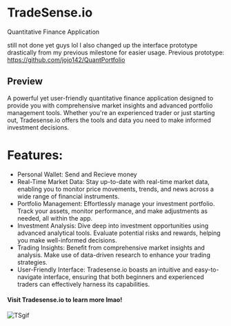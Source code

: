 # TradeSense.io
Quantitative Finance Application

still not done yet guys lol 
I also changed up the interface prototype drastically from my previous milestone for easier usage.
Previous prototype: https://github.com/jojo142/QuantPortfolio

## Preview
A powerful yet user-friendly quantitative finance application designed to provide you with comprehensive market insights and advanced portfolio management tools. Whether you're an experienced trader or just starting out, Tradesense.io offers the tools and data you need to make informed investment decisions.

# Features:
- Personal Wallet: Send and Recieve money
- Real-Time Market Data: Stay up-to-date with real-time market data, enabling you to monitor price movements, trends, and news across a wide range of financial instruments.
- Portfolio Management: Effortlessly manage your investment portfolio. Track your assets, monitor performance, and make adjustments as needed, all within the app.
- Investment Analysis: Dive deep into investment opportunities using advanced analytical tools. Evaluate potential risks and rewards, helping you make well-informed decisions.
- Trading Insights: Benefit from comprehensive market insights and analysis. Make use of data-driven research to enhance your trading strategies.
- User-Friendly Interface: Tradesense.io boasts an intuitive and easy-to-navigate interface, ensuring that both beginners and experienced traders can effectively harness its capabilities.


#### Visit Tradesense.io to learn more lmao!

![TSgif](https://github.com/jojo142/TradeSense.io/assets/76130563/fd9a02b1-cb54-48b2-97ba-39c83a333c4e)
